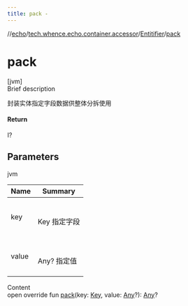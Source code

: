 ```yaml
---
title: pack -
---
```

//[echo](../../index.md)/[tech.whence.echo.container.accessor](../index.md)/[Entitifier](index.md)/[pack](pack.md)



# pack  
[jvm]  
Brief description  


封装实体指定字段数据供整体分拆使用



#### Return  


I?



## Parameters  
  
jvm  
  
|  Name|  Summary| 
|---|---|
| key| <br><br>Key 指定字段<br><br>
| value| <br><br>Any? 指定值<br><br>
  
  
Content  
open override fun [pack](pack.md)(key: [Key](../../tech.whence.echo.dal.schema.key/-key/index.md), value: [Any](https://kotlinlang.org/api/latest/jvm/stdlib/kotlin/-any/index.html)?): [Any](https://kotlinlang.org/api/latest/jvm/stdlib/kotlin/-any/index.html)?  



